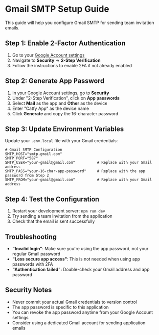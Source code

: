 # Gmail SMTP Setup Guide

This guide will help you configure Gmail SMTP for sending team invitation emails.

## Step 1: Enable 2-Factor Authentication

1. Go to your [Google Account settings](https://myaccount.google.com/)
2. Navigate to **Security** → **2-Step Verification**
3. Follow the instructions to enable 2FA if not already enabled

## Step 2: Generate App Password

1. In your Google Account settings, go to **Security**
2. Under "2-Step Verification", click on **App passwords**
3. Select **Mail** as the app and **Other** as the device
4. Enter "Catfy App" as the device name
5. Click **Generate** and copy the 16-character password

## Step 3: Update Environment Variables

Update your `.env.local` file with your Gmail credentials:

```env
# Gmail SMTP Configuration
SMTP_HOST="smtp.gmail.com"
SMTP_PORT="587"
SMTP_USER="your-gmail@gmail.com"          # Replace with your Gmail address
SMTP_PASS="your-16-char-app-password"     # Replace with the app password from Step 2
SMTP_FROM="your-gmail@gmail.com"          # Replace with your Gmail address
```

## Step 4: Test the Configuration

1. Restart your development server: `npm run dev`
2. Try sending a team invitation from the application
3. Check that the email is sent successfully

## Troubleshooting

- **"Invalid login"**: Make sure you're using the app password, not your regular Gmail password
- **"Less secure app access"**: This is not needed when using app passwords with 2FA
- **"Authentication failed"**: Double-check your Gmail address and app password

## Security Notes

- Never commit your actual Gmail credentials to version control
- The app password is specific to this application
- You can revoke the app password anytime from your Google Account settings
- Consider using a dedicated Gmail account for sending application emails